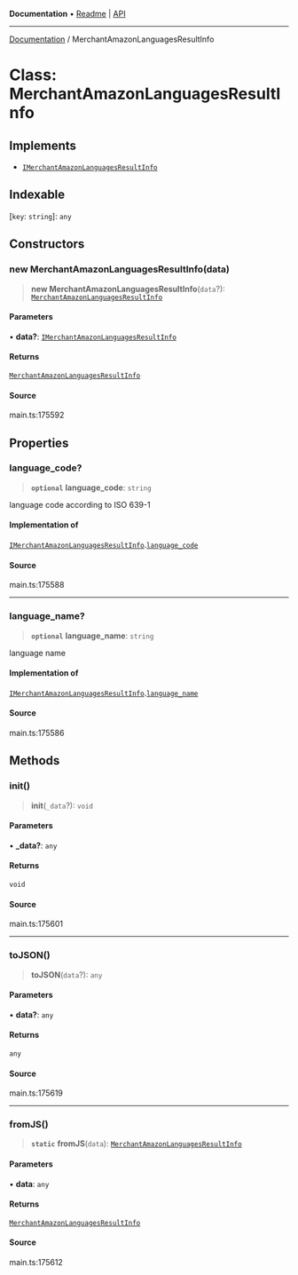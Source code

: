 **Documentation** • [Readme](../README.md) \| [API](../globals.md)

***

[Documentation](../README.md) / MerchantAmazonLanguagesResultInfo

# Class: MerchantAmazonLanguagesResultInfo

## Implements

- [`IMerchantAmazonLanguagesResultInfo`](../interfaces/IMerchantAmazonLanguagesResultInfo.md)

## Indexable

 \[`key`: `string`\]: `any`

## Constructors

### new MerchantAmazonLanguagesResultInfo(data)

> **new MerchantAmazonLanguagesResultInfo**(`data`?): [`MerchantAmazonLanguagesResultInfo`](MerchantAmazonLanguagesResultInfo.md)

#### Parameters

• **data?**: [`IMerchantAmazonLanguagesResultInfo`](../interfaces/IMerchantAmazonLanguagesResultInfo.md)

#### Returns

[`MerchantAmazonLanguagesResultInfo`](MerchantAmazonLanguagesResultInfo.md)

#### Source

main.ts:175592

## Properties

### language\_code?

> **`optional`** **language\_code**: `string`

language code according to ISO 639-1

#### Implementation of

[`IMerchantAmazonLanguagesResultInfo`](../interfaces/IMerchantAmazonLanguagesResultInfo.md).[`language_code`](../interfaces/IMerchantAmazonLanguagesResultInfo.md#language_code)

#### Source

main.ts:175588

***

### language\_name?

> **`optional`** **language\_name**: `string`

language name

#### Implementation of

[`IMerchantAmazonLanguagesResultInfo`](../interfaces/IMerchantAmazonLanguagesResultInfo.md).[`language_name`](../interfaces/IMerchantAmazonLanguagesResultInfo.md#language_name)

#### Source

main.ts:175586

## Methods

### init()

> **init**(`_data`?): `void`

#### Parameters

• **\_data?**: `any`

#### Returns

`void`

#### Source

main.ts:175601

***

### toJSON()

> **toJSON**(`data`?): `any`

#### Parameters

• **data?**: `any`

#### Returns

`any`

#### Source

main.ts:175619

***

### fromJS()

> **`static`** **fromJS**(`data`): [`MerchantAmazonLanguagesResultInfo`](MerchantAmazonLanguagesResultInfo.md)

#### Parameters

• **data**: `any`

#### Returns

[`MerchantAmazonLanguagesResultInfo`](MerchantAmazonLanguagesResultInfo.md)

#### Source

main.ts:175612
